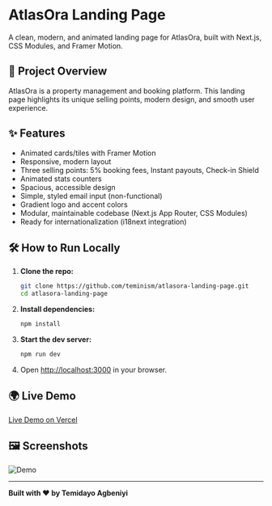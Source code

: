 # AtlasOra Landing Page

A clean, modern, and animated landing page for AtlasOra, built with Next.js, CSS Modules, and Framer Motion.

## 🚀 Project Overview
AtlasOra is a property management and booking platform. This landing page highlights its unique selling points, modern design, and smooth user experience.

## ✨ Features
- Animated cards/tiles with Framer Motion
- Responsive, modern layout
- Three selling points: 5% booking fees, Instant payouts, Check-in Shield
- Animated stats counters
- Spacious, accessible design
- Simple, styled email input (non-functional)
- Gradient logo and accent colors
- Modular, maintainable codebase (Next.js App Router, CSS Modules)
- Ready for internationalization (i18next integration)

## 🛠 How to Run Locally
1. **Clone the repo:**
   ```sh
   git clone https://github.com/teminism/atlasora-landing-page.git
   cd atlasora-landing-page
   ```
2. **Install dependencies:**
   ```sh
   npm install
   ```
3. **Start the dev server:**
   ```sh
   npm run dev
   ```
4. Open [http://localhost:3000](http://localhost:3000) in your browser.

## 🌍 Live Demo
[Live Demo on Vercel](https://atlasora-landing-page-hfwyryozp-temidayo-agbeniyis-projects.vercel.app/)

## 🖼 Screenshots
![Demo](public/screenrecording.gif)

---

**Built with ❤️ by Temidayo Agbeniyi**

